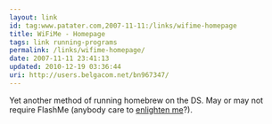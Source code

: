 ```yaml
---
layout: link
id: tag:www.patater.com,2007-11-11:/links/wifime-homepage
title: WiFiMe - Homepage
tags: link running-programs
permalink: /links/wifime-homepage/
date: 2007-11-11 23:41:13
updated: 2010-12-19 03:36:44
uri: http://users.belgacom.net/bn967347/
---
```

Yet another method of running homebrew on the DS. May or may not require
FlashMe (anybody care to <a href="/contact">enlighten me</a>?).
